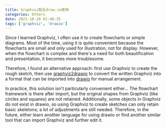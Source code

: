 ```yaml
---
title: Graphviz配合draw.io使用
categories: Others
date: 2021-10-20 01:48:35
tags: ['graphviz', 'drawio']
---
```


Since I learned Graphviz, I often use it to create flowcharts or simple diagrams. Most of the time, using it is quite convenient because the flowcharts are small and only used for illustration, not for display. However, when the flowchart is complex and there's a need for both beautification and presentation, it becomes more troublesome.

Therefore, I found an alternative approach: first use Graphviz to create the rough sketch, then use [graphviz2drawio](https://github.com/hbmartin/graphviz2drawio) to convert the written Graphviz into a format that can be imported into [drawio](https://github.com/jgraph/drawio) for manual arrangement.

In practice, this solution isn't particularly convenient either... The flowchart framework is there after import, but the original shapes from Graphviz (like circles and squares) are not retained. Additionally, some objects in Graphviz do not exist in drawio, so using Graphviz to create sketches can only retain basic skeletons; a lot of adjustments are still needed. Therefore, in the future, either learn another language for using drawio or find another similar tool that can import Graphviz and further edit it.
